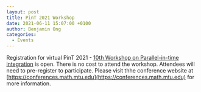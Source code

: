 ```yaml
---
layout: post
title: PinT 2021 Workshop
date: 2021-06-11 15:07:00 +0100
author: Benjamin Ong
categories:
  - Events
---
```


Registration for virtual PinT 2021 - [10th Workshop on Parallel-in-time integration](/events/10th-pint-workshop/) is open.
There is no cost to attend the workshop. Attendees will need to pre-register to participate. Please visit thhe conference website at  [https://conferences.math.mtu.edu](https://conferences.math.mtu.edu)
for more information.

<!--more-->
